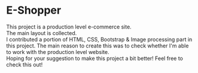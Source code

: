 # E-Shopper
This project is a production level e-commerce site.<br>
The main layout is collected. <br>
I contributed a portion of HTML, CSS, Bootstrap & Image processing part in this project. The main reason to create this was to check whether I'm able to work with the production level website. <br>
Hoping for your suggestion to make this project a bit better! Feel free to check this out! <br>
